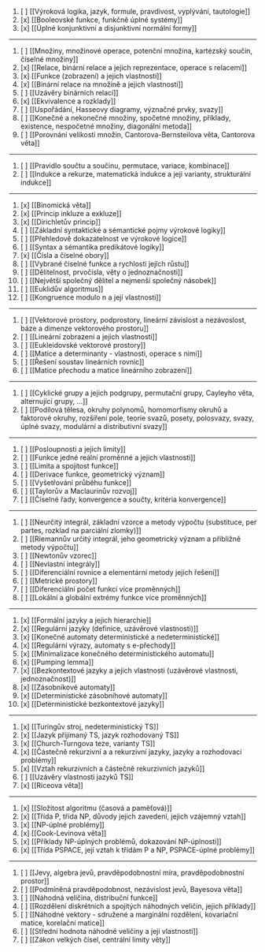 1. [ ] [[Výroková logika, jazyk, formule, pravdivost, vyplývání, tautologie]]
2. [x] [[Booleovské funkce, funkčně úplné systémy]]
3. [x] [[Úplné konjunktivní a disjunktivní normální formy]]
---
1. [ ] [[Množiny, množinové operace, potenční množina, kartézský součin, číselné množiny]]
2. [x] [[Relace, binární relace a jejich reprezentace, operace s relacemi]]
3. [x] [[Funkce (zobrazení) a jejich vlastnosti]]
4. [x] [[Binární relace na množině a jejich vlastnosti]]
5. [ ] [[Uzávěry binárních relací]]
6. [x] [[Ekvivalence a rozklady]]
7. [ ] [[Uspořádání, Hasseovy diagramy, význačné prvky, svazy]]
8. [ ] [[Konečné a nekonečné množiny, spočetné množiny, příklady, existence, nespočetné množiny, diagonální metoda]]
9. [ ] [[Porovnání velikosti množin, Cantorova-Bernsteilova věta, Cantorova věta]]
---
1. [ ] [[Pravidlo součtu a součinu, permutace, variace, kombinace]]
2. [ ] [[Indukce a rekurze, matematická indukce a její varianty, strukturální indukce]]
---
1. [x] [[Binomická věta]]
2. [x] [[Princip inkluze a exkluze]]
3. [x] [[Dirichletův princip]]
4. [ ] [[Základní syntaktické a sémantické pojmy výrokové logiky]]
5. [ ] [[Přehledově dokazatelnost ve výrokové logice]]
6. [ ] [[Syntax a sémantika predikátové logiky]]
7. [x] [[Čísla a číselné obory]]
8. [ ] [[Vybrané číselné funkce a rychlosti jejích růstu]]
9. [ ] [[Dělitelnost, prvočísla, věty o jednoznačnosti]]
10. [ ] [[Největší společný dělitel a nejmenší společný násobek]]
11. [ ] [[Euklidův algoritmus]]
12. [ ] [[Kongruence modulo n a její vlastnosti]]
---
1. [ ] [[Vektorové prostory, podprostory, lineární závislost a nezávoslost, báze a dimenze vektorového prostoru]]
2. [ ] [[Lineární zobrazení a jejich vlastnosti]]
3. [ ] [[Eukleidovské vektorové prostory]]
4. [ ] [[Matice a determinanty - vlastnosti, operace s nimi]]
5. [ ] [[Řešení soustav lineárních rovnic]]
6. [ ] [[Matice přechodu a matice lineárního zobrazení]]
---
1. [ ] [[Cyklické grupy a jejich podgrupy, permutační grupy, Cayleyho věta, alternující grupy, ...]]
2. [ ] [[Podílová tělesa, okruhy polynomů, homomorfismy okruhů a faktorové okruhy, rozšíření pole, teorie svazů, posety, polosvazy, svazy, úplné svazy, modulární a distributivní svazy]]
---
1. [ ] [[Posloupnosti a jejich limity]]
2. [ ] [[Funkce jedné reální proměnné a jejich vlastnosti]]
3. [ ] [[Limita a spojitost funkce]]
4. [ ] [[Derivace funkce, geometrický význam]]
5. [ ] [[Vyšetřování průběhu funkce]]
6. [ ] [[Taylorův a Maclaurinův rozvoj]]
7. [ ] [[Číselné řady, konvergence a součty, kritéria konvergence]]
---
1. [ ] [[Neurčitý integrál, základní vzorce a metody výpočtu (substituce, per partes, rozklad na parciální zlomky)]]
2. [ ] [[Riemannův určitý integrál, jeho geometrický význam a přibližně metody výpočtu]]
3. [ ] [[Newtonův vzorec]]
4. [ ] [[Nevlastní integrály]]
5. [ ] [[Diferenciální rovnice a elementární metody jejich řešení]]
6. [ ] [[Metrické prostory]]
7. [ ] [[Diferenciální počet funkcí více proměnných]]
8. [ ] [[Lokální a globální extrémy funkce více proměnných]]
---
1. [x] [[Formální jazyky a jejich hierarchie]]
2. [x] [[Regulární jazyky (definice, uzávěrové vlastnosti)]]
3. [x] [[Konečné automaty deterministické a nedeterministické]]
4. [x] [[Regulární výrazy, automaty s e-přechody]]
5. [x] [[Minimalizace konečného deterministického automatu]]
6. [x] [[Pumping lemma]]
7. [x] [[Bezkontextové jazyky a jejich vlastnosti (uzávěrové vlastnosti, jednoznačnost)]]
8. [x] [[Zásobníkové automaty]]
9. [x] [[Deterministické zásobníhové automaty]]
10. [x] [[Deterministické bezkontextové jazyky]]
---
1. [x] [[Turingův stroj, nedeterministický TS]]
2. [x] [[Jazyk přijímaný TS, jazyk rozhodovaný TS]]
3. [x] [[Church-Turngova teze, varianty TS]]
4. [x] [[Částečně rekurzivní a a rekurzivní jazyky, jazyky a rozhodovací problémy]]
5. [x] [[Vztah rekurzivních a částečně rekurzivních jazyků]]
6. [ ] [[Uzávěry vlastnosti jazyků TS]]
7. [x] [[Riceova věta]]
---
1. [x] [[Složitost algoritmu (časová a paměťová)]]
2. [x] [[Třída P, třída NP, důvody jejich zavedení, jejich vzájemný vztah]]
3. [x] [[NP-úplné problémy]]
4. [x] [[Cook-Levinova věta]]
5. [x] [[Příklady NP-úplných problémů, dokazování NP-úplnosti]]
6. [x] [[Třída PSPACE, její vztah k třídám P a NP, PSPACE-úplné problémy]]
---
1. [ ] [[Jevy, algebra jevů, pravděpodobnostní míra, pravděpodobnostní prostor]]
2. [ ] [[Podmíněná pravděpodobnost, nezávislost jevů, Bayesova věta]]
3. [ ] [[Náhodná veličina, distribuční funkce]]
4. [ ] [[Rozdělení diskrétních a spojitých náhodných veličin, jejich příklady]]
5. [ ] [[Náhodné vektory - sdružené a marginální rozdělení, kovariační matice, korelační matice]]
6. [ ] [[Střední hodnota náhodné veličiny a její vlastnosti]]
7. [ ] [[Zákon velkých čísel, centrální limity věty]]
